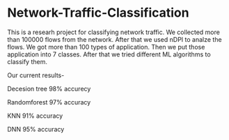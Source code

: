# Network-Traffic-Classification

This is a researh project for classifying network traffic. We collected more than 100000 flows from the network. After that we used nDPI to analze the flows. We got more than 100 types of application. Then we put those application into 7 classes. After that we tried different ML algorithms to classify them.

Our current results-

Decesion tree 98% accurecy 

Randomforest 97% accuracy

KNN 91% accuracy

DNN 95% accuracy
